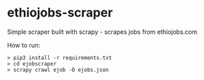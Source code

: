 # ethiojobs-scraper
Simple scraper built with scrapy - scrapes jobs from ethiojobs.com


How to run:
```
> pip3 install -r requirements.txt
> cd ejobscraper
> scrapy crawl ejob -O ejobs.json
```
